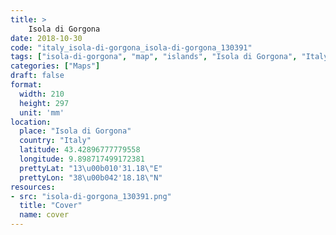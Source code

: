 ```yaml
---
title: > 
    Isola di Gorgona
date: 2018-10-30
code: "italy_isola-di-gorgona_isola-di-gorgona_130391"
tags: ["isola-di-gorgona", "map", "islands", "Isola di Gorgona", "Italy"]
categories: ["Maps"]
draft: false
format:
  width: 210
  height: 297
  unit: 'mm'
location:
  place: "Isola di Gorgona"
  country: "Italy"
  latitude: 43.42896777779558
  longitude: 9.898717499172381
  prettyLat: "13\u00b010'31.18\"E"
  prettyLon: "38\u00b042'18.18\"N"
resources:
- src: "isola-di-gorgona_130391.png"
  title: "Cover"
  name: cover
---
```

